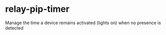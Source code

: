 # relay-pip-timer
Manage the time a device remains activated (lights on) when no presence is detected
